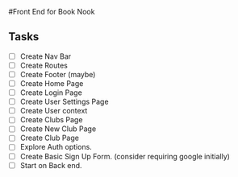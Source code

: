 #Front End for Book Nook

## Tasks

- [ ] Create Nav Bar
- [ ] Create Routes
- [ ] Create Footer (maybe)
- [ ] Create Home Page
- [ ] Create Login Page
- [ ] Create User Settings Page
- [ ] Create User context
- [ ] Create Clubs Page
- [ ] Create New Club Page
- [ ] Create Club Page
- [ ] Explore Auth options. 
- [ ] Create Basic Sign Up Form. (consider requiring google initially)
- [ ] Start on Back end. 
